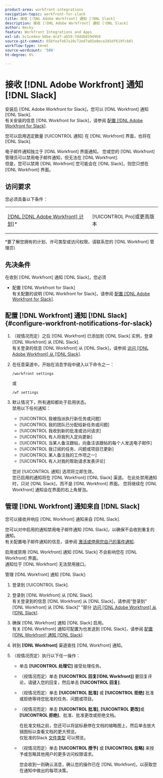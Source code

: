 ```yaml
---
product-area: workfront-integrations
navigation-topic: workfront-for-slack
title: 接收 [!DNL Adobe Workfront] 通知 [!DNL Slack]
description: 接收 [!DNL Adobe Workfront] 通知 [!DNL Slack]
author: Becky
feature: Workfront Integrations and Apps
exl-id: bc1ce4ea-58be-4cd7-ab59-7dddb82949b9
source-git-commit: 65bfeafe67a10c72e87a02e0ece285df619fcb81
workflow-type: tm+mt
source-wordcount: '589'
ht-degree: 6%

---
```


# 接收 [!DNL Adobe Workfront] 通知 [!DNL Slack]

<!--
<p data-mc-conditions="QuicksilverOrClassic.Draft mode">(NOTE: Alina: *** Linked to Accessing Workfront from Slack.***Some of this information is duplicating in Accessing Workfront from Slack (also screen shots))</p>
-->

安装后 [!DNL Adobe Workfront for Slack]，您可以 [!DNL Workfront] 通知 [!DNL Slack].\
有关安装的信息 [!DNL Workfront for Slack]，请参阅 [配置 [!DNL Adobe Workfront for Slack]](../../workfront-integrations-and-apps/using-workfront-with-slack/configure-workfront-for-slack.md).

您可以启用选定数量 [!UICONTROL 通知] 在 [!DNL Workfront] 界面，也将在 [!DNL Slack].

电子邮件通知独立于 [!DNL Workfront] 界面通知。 您或您的 [!DNL Workfront] 管理员可以禁用电子邮件通知，但无法在 [!DNL Workfront].\
但是，您可以禁用 [!DNL Workfront] 您可能会在 [!DNL Slack]，则您只想在 [!DNL Workfront] 界面。

## 访问要求

您必须具备以下条件：

<table style="table-layout:auto"> 
 <col> 
 </col> 
 <col> 
 </col> 
 <tbody> 
  <tr> 
   <td role="rowheader"><a href="https://www.workfront.com/plans" target="_blank">[!DNL [!DNL Adobe Workfront] 计划]</a>*</td> 
   <td> <p>[!UICONTROL Pro]或更高版本</p> </td> 
  </tr> 
 </tbody> 
</table>

&#42;要了解您拥有的计划、许可类型或访问权限，请联系您的 [!DNL Workfront] 管理员\

## 先决条件

在收到 [!DNL Workfront] 通知 [!DNL Slack]，您必须

* 配置 [!DNL Workfront for Slack]\
   有关配置的说明 [!DNL Workfront for Slack]，请参阅 [配置 [!DNL Adobe Workfront for Slack]](../../workfront-integrations-and-apps/using-workfront-with-slack/configure-workfront-for-slack.md).

## 配置 [!DNL Workfront] 通知 [!DNL Slack] {#configure-workfront-notifications-for-slack}

1. （视情况而定）之后 [!DNL Workfront] 已添加到 [!DNL Slack] 实例，登录 [!DNL Workfront] 从 [!DNL Slack].\
   有关登录的信息 [!DNL Workfront] 从 [!DNL Slack]，请参阅 [访问 [!DNL Adobe Workfront] 从 [!DNL Slack]](../../workfront-integrations-and-apps/using-workfront-with-slack/access-workfront-from-slack.md).

1. 在任意渠道中，开始在消息字段中键入以下命令之一：

   `/workfront settings`

   或

   `/wf settings`

1. 默认情况下，所有通知都处于启用状态。\
   禁用以下任何通知：

   * [!UICONTROL 我被指派执行新任务或问题]
   * [!UICONTROL 我的团队已分配给新任务或问题]
   * [!UICONTROL 我收到新的批准或访问请求]
   * [!UICONTROL 有人将我列入定向更新]
   * [!UICONTROL 当某人备注跟帖，向备注该跟帖的每个人发送电子邮件]
   * [!UICONTROL 我订阅的任务、问题或项目已更新]
   * [!UICONTROL 某人备注我的工作项之一]
   * [!UICONTROL 有人对我的帮助请求发表评论]

   您对 [!UICONTROL 通知] 选项将立即生效。\
   您已启用的通知将在 [!DNL Workfront] [!DNL Slack] 渠道。 在此处禁用通知时，只对 [!DNL Slack]，而不是 [!DNL Workfront] 界面。 您将继续在 [!DNL Workfront] 通知会在界面的右上角冒泡。

## 管理 [!DNL Workfront] 通知来自 [!DNL Slack]

您可以接收并响应 [!DNL Workfront] 通知来自 [!DNL Slack].

您可以对中启用的通知禁用电子邮件通知 [!DNL Slack]，以确保不会收到重复的通知。\
有关配置电子邮件通知的信息，请参阅 [激活或停用您自己的事件通知](../../workfront-basics/using-notifications/activate-or-deactivate-your-own-event-notifications.md).

启用或禁用 [!DNL Workfront] 通知 [!DNL Slack] 不会影响您在 [!DNL Workfront] 界面。\
通知位于 [!DNL Workfront] 无法禁用接口。

管理 [!DNL Workfront] 通知 [!DNL Slack]:

1. 登录到 [!UICONTROL Slack].
1. 登录到 [!DNL Workfront] 从 [!DNL Slack].\
   有关登录到的信息 [!DNL Workfront] 从 [!DNL Slack]，请参阅“登录到” [!DNL Workfront] 从 [!DNL Slack]“ ”部分 [访问 [!DNL Adobe Workfront] 从 [!DNL Slack]](../../workfront-integrations-and-apps/using-workfront-with-slack/access-workfront-from-slack.md).

1. 确保 [!DNL Workfront] 通知 [!DNL Slack] 启用。\
   有关 [!DNL Workfront] 通知可配置为也发送到 [!DNL Slack]，请参阅 [配置 [!DNL Workfront] 通知 [!DNL Slack]](#configure-workfront-notifications-for-slack-configure-workfront-notifications-for-slack).

1. 转到 **[!DNL Workfront]** 渠道查找 [!DNL Workfront] 通知。
1. （视情况而定）执行以下任一操作：

   * 单击 **[!UICONTROL 处理它]** 接受处理任务。

   * （视情况而定）单击 **[!UICONTROL 回复[!DNL Workfront]]** 要回复评论，请键入您的回复，然后单击 **[!UICONTROL 回复]**.

   * （视情况而定）单击 **[!UICONTROL 批准]** 或 **[!UICONTROL 拒绝]** 批准或拒绝等待您批准的任务、问题或项目。

   * （视情况而定）单击 **[!UICONTROL 批准]**, **[!UICONTROL 更改]**&#x200B;或 **[!UICONTROL 拒绝]**、批准、批准更改或拒绝文档。

      在批准文档之前，您还可以将鼠标悬停在文档的缩略图上，然后单击放大镜图标以查看文档的更大预览。\
      仅批准的Slack [文件类型](https://api.slack.com/types/file) 可以预览。

   * （视情况而定）单击 **[!UICONTROL 授予]** 或 **[!UICONTROL 忽略]** 来授予或忽略其他用户的更多访问权限请求。

      您会收到一则确认消息，确认您的操作已在 [!DNL Workfront]，以获取您在通知中做出的每项决策。
